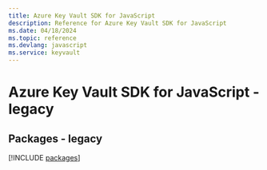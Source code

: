 ```yaml
---
title: Azure Key Vault SDK for JavaScript
description: Reference for Azure Key Vault SDK for JavaScript
ms.date: 04/18/2024
ms.topic: reference
ms.devlang: javascript
ms.service: keyvault
---
```

# Azure Key Vault SDK for JavaScript - legacy
## Packages - legacy
[!INCLUDE [packages](key-vault-index.md)]